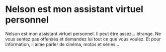 
# Nelson est mon assistant virtuel personnel  
  
Nelson est mon assistant virtuel personnel. Il peut être assez... étrange. Ne vous sentez pas offensés et demandez lui tout ce que vous voulez.
Et pour information, il aime parler de cinéma, motos et séries... 
  